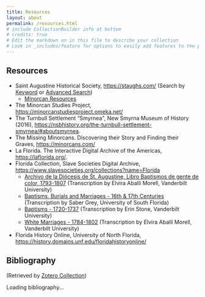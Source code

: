 ```yaml
---
title: Resources
layout: about
permalink: /resources.html
# include CollectionBuilder info at bottom
# credits: true
# Edit the markdown on in this file to describe your collection
# Look in _includes/feature for options to easily add features to the page
---
```


## Resources 

- Saint Augustine Historical Society, <https://staughs.com/> (Search by [Keyword](https://staughs.catalogaccess.com/search) or [Advanced Search](https://staughs.catalogaccess.com/advanced-search))
    * [Minorcan Resources](https://staughs.com/wp-content/uploads/2024/01/Minorcan-Resources.pdf) 
- The Minorcan Studies Project, <https://minorcanstudiesproject.omeka.net/>
- The Turnbull Settlement “Smyrnea", New Smyrna Museum of History (2016), <https://nsbhistory.org/the-turnbull-settlement-smyrnea/#aboutsmyrnea>. 
- The Missing Minorcans. Discovering their Story and Finding their Graves, <https://minorcans.com/>
- La Florida. The Interactive Digital Archive of the Americas, <https://laflorida.org/>. 
- Florida Collection, Slave Societies Digital Archive, <https://www.slavesocieties.org/collections?name=Florida>
    * [Archivo de la Diócesis de St. Augustine, Libro Baptismos de gente de color, 1793-1807](https://www.slavesocieties.org/assets/documents/Collections/Florida/St_Augustine_Bautismos_1793_1807_Transcription.pdf) (Transcription by Elvira Aballí Morell, Vanderbilt University)
    * [Baptisms, Burials and Marriages - 16th & 17th Centuries](https://www.slavesocieties.org/assets/documents/Collections/Florida/St_Augustine_1594_1644_Transcription.pdf) (Transcription by Saber Grey, University of South Florida)
    * [Baptisms - 1720-1737](https://www.slavesocieties.org/assets/documents/Collections/Florida/St_Augustine_1720_1737_Transcription.pdf) (Transcription by Erin Stone, Vanderbilt University)
    * [White Marriages - 1784-1802](https://www.slavesocieties.org/assets/documents/Collections/Florida/St_Augustine_White_Marriages_1784_1801_Transcription.pdf) (Transcription by Elvira Aballí Morell, Vanderbilt University)
- Florida History Online, University of North Florida, <https://history.domains.unf.edu/floridahistoryonline/>


## Bibliography

(Retrieved by [Zotero Collection](https://www.zotero.org/susannalles/collections/CVXCKQA9)) 

<style>
  #zotero-bibliography div {
    margin-bottom: 1em;
    padding-left: 2em;
    text-indent: -2em;
  }
</style>

<script>
  const userID = "1167759";
  const collectionKey = "CVXCKQA9";

  fetch(`https://api.zotero.org/users/${userID}/collections/${collectionKey}/items?format=json`)
    .then(response => response.json())
    .then(jsonData => {
      // Filter out attachments
      const topLevelItems = jsonData.filter(item => item.data.itemType !== "attachment");
      const itemKeys = topLevelItems.map(item => item.key);

      // Now fetch formatted bibliography only for those keys
      const keysParam = itemKeys.join(",");
      return fetch(`https://api.zotero.org/users/${userID}/items?itemKey=${keysParam}&format=bib&style=modern-language-association`);
    })
    .then(response => response.text())
    .then(text => {
      const container = document.getElementById("zotero-bibliography");
      const parser = new DOMParser();
      const htmlDoc = parser.parseFromString(text, "text/html");

      htmlDoc.querySelectorAll("div").forEach(entry => {
        // Enhance links in URL field (make clickable)
        entry.innerHTML = entry.innerHTML.replace(
          /(https?:\/\/[^\s<]+)/g,
          (url) => `<a href="${url}" target="_blank" rel="noopener noreferrer">${url}</a>`
        );
        container.appendChild(entry);
      });
    })
    .catch(error => {
      console.error("Error fetching bibliography:", error);
      document.getElementById("zotero-bibliography").innerText = "Failed to load bibliography.";
    });
</script>

<div id="zotero-bibliography">Loading bibliography...</div>







